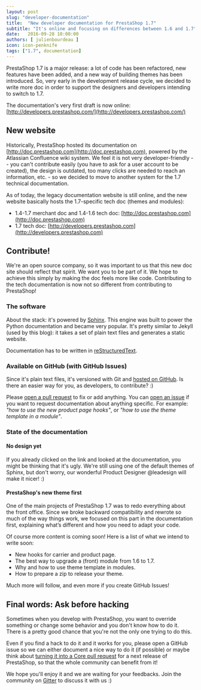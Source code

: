 ```yaml
---
layout: post
slug: "developer-documentation"
title:  "New developer documentation for PrestaShop 1.7"
subtitle: "It's online and focusing on differences between 1.6 and 1.7"
date:   2016-09-28 10:00:00
authors: [ julienbourdeau ]
icon: icon-penknife
tags: ["1.7", documentation]
---
```


PrestaShop 1.7 is a major release: a lot of code has been refactored, new features have been added, and a new way of building themes has been introduced. So, very early in the development release cycle, we decided to write more doc in order to support the designers and developers intending to switch to 1.7.

The documentation's very first draft is now online: [http://developers.prestashop.com/](http://developers.prestashop.com/)


## New website

Historically, PrestaShop hosted its documentation on [http://doc.prestashop.com](http://doc.prestashop.com), powered by the  Atlassian Confluence wiki system. We feel it is not very developer-friendly -- you can't contribute easily (you have to ask for a user account to be created), the design is outdated, too many clicks are needed to reach an information, etc. - so we decided to move to another system for the 1.7 technical documentation.

As of today, the legacy documentation website is still online, and the new website basically hosts the 1.7-specific tech doc (themes and modules):

* 1.4-1.7 merchant doc and 1.4-1.6 tech doc: [http://doc.prestashop.com](http://doc.prestashop.com)
* 1.7 tech doc: [http://developers.prestashop.com](http://developers.prestashop.com)


## Contribute!

We're an open source company, so it was important to us that this new doc site should reflect that spirit. We want you to be part of it. We hope to achieve this simply by making the doc feels more like code. Contributing to the tech documentation is now not so different from contributing to PrestaShop!


### The software

About the stack: it's powered by [Sphinx](http://www.sphinx-doc.org/en/stable/). This engine was built to power the Python documentation and became very popular. It's pretty similar to Jekyll (used by this blog): it takes a set of plain text files and generates a static website.

Documentation has to be written in [reStructuredText](http://docutils.sourceforge.net/rst.html).


### Available on GitHub (with GitHub Issues)

Since it's plain text files, it's versioned with Git and [hosted on GitHub](https://github.com/PrestaShop/docs). Is there an easier way for you, as developers, to contribute? :)

Please [open a pull request](https://github.com/PrestaShop/docs/pulls) to fix or add anything. You can [open an issue](https://github.com/PrestaShop/docs/issues) if you want to request documentation about anything specific. For example: _"how to use the new product page hooks"_, or _"how to use the theme template in a module"_.

### State of the documentation

#### No design yet

If you already clicked on the link and looked at the documentation, you might be thinking that it's ugly. We're still using one of the default themes of Sphinx, but don't worry, our wonderful Product Designer @leadesign will make it nicer! :)


#### PrestaShop's new theme first

One of the main projects of PrestaShop 1.7 was to redo everything about the front office. Since we broke backward compatibility and rewrote so much of the way things work, we focused on this part in the documentation first, explaining what’s different and how you need to adapt your code.

Of course more content is coming soon! Here is a list of what we intend to write soon:

* New hooks for carrier and product page.
* The best way to upgrade a (front) module from 1.6 to 1.7.
* Why and how to use theme template in modules.
* How to prepare a zip to release your theme.

Much more will follow, and even more if you create GitHub Issues!


## Final words: Ask before hacking

Sometimes when you develop with PrestaShop, you want to override something or change some behavior and you don't know how to do it. There is a pretty good chance that you're not the only one trying to do this.

Even if you find a hack to do it and it works for you, please open a GitHub issue so we can either document a nice way to do it (if possible) or maybe think about [turning it into a Core pull request](https://github.com/PrestaShop/PrestaShop/pulls) for a next release of PrestaShop, so that the whole community can benefit from it!

We hope you'll enjoy it and we are waiting for your feedbacks. Join the community on [Gitter](https://gitter.im/PrestaShop/General) to discuss it with us :)
